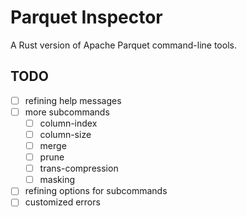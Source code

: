 # Parquet Inspector

A Rust version of Apache Parquet command-line tools.

## TODO

- [ ] refining help messages
- [ ] more subcommands
  - [ ] column-index
  - [ ] column-size
  - [ ] merge
  - [ ] prune
  - [ ] trans-compression
  - [ ] masking
- [ ] refining options for subcommands
- [ ] customized errors